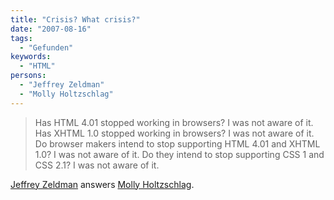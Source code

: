 ```yaml
---
title: "Crisis? What crisis?"
date: "2007-08-16"
tags:
  - "Gefunden"
keywords:
  - "HTML"
persons:
  - "Jeffrey Zeldman"
  - "Molly Holtzschlag"
---
```


> Has HTML 4.01 stopped working in browsers? I was not aware of it. Has XHTML 1.0 stopped working in browsers? I was not aware of it. Do browser makers intend to stop supporting HTML 4.01 and XHTML 1.0? I was not aware of it. Do they intend to stop supporting CSS 1 and CSS 2.1? I was not aware of it.

[Jeffrey Zeldman](http://www.zeldman.com/2007/08/15/what-crisis/) answers [Molly Holtzschlag](http://www.molly.com/2007/08/11/dear-w3c-dear-wasp/).
